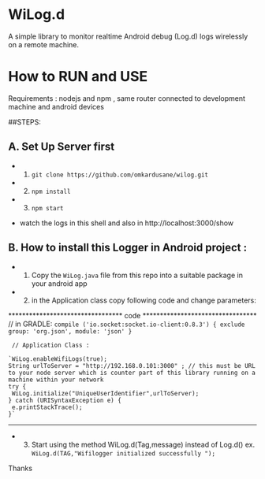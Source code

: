 # WiLog.d
A simple library to monitor realtime Android debug (Log.d) logs wirelessly on a remote machine.


# How to RUN and USE

Requirements : nodejs and npm , same router connected to development machine and android devices

##STEPS: 

## A. Set Up Server first

* 1. `git clone https://github.com/omkardusane/wilog.git`
* 2. `npm install`
* 3. `npm start`

* watch the logs in this shell and also in http://localhost:3000/show

## B. How to install this Logger in Android project :
 
 *  1. Copy the `WiLog.java` file from this repo into a suitable package in your android app
 *  2. in the Application class copy following code and change parameters:
 
 ********************************* code *********************************
    // in GRADLE:
    `compile ('io.socket:socket.io-client:0.8.3') {
        exclude group: 'org.json', module: 'json'
    }`

     // Application Class :

    `WiLog.enableWifiLogs(true);
    String urlToServer = "http://192.168.0.101:3000" ; // this must be URL to your node server which is counter part of this library running on a machine within your network
    try {
     WiLog.initialize("UniqueUserIdentifier",urlToServer);
    } catch (URISyntaxException e) {
     e.printStackTrace();
    }`
 *********************************      *********************************
 
 *  3. Start using the method WiLog.d(Tag,message) instead of Log.d()
    ex. `WiLog.d(TAG,"Wifilogger initialized successfully ");`
 

Thanks
